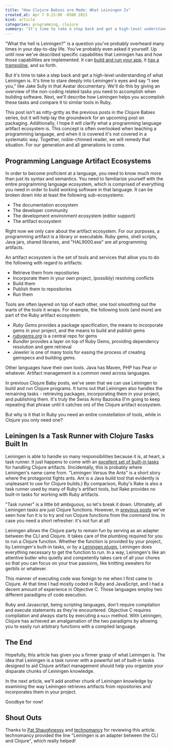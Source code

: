 ```yaml
---
title: "How Clojure Babies are Made: What Leiningen Is"
created_at: Apr 7 9:23:00 -0500 2013
kind: article
categories: programming, clojure
summary: "It's time to take a step back and get a high-level understanding of what Leiningen is. It's time to stare deeply into Leiningen's eyes and say \"I see you,\" like Jake Sully in that Avatar documentary."
---
```


"What the hell is Leiningen?" is a question you've probably overheard
many times in your day-to-day life. You've probably even asked it
yourself. Up until now we've described specific capabilities that
Leiningen has and how those capabilities are implemented. It can
[build and run your app](/programming/how-clojure-babies-are-made-lein-run),
it [has a trampoline](/programming/lein-run), and so forth.

But it's time to take a step back and get a high-level understanding
of what Leiningen is. It's time to stare deeply into Leiningen's eyes
and say "I see you," like Jake Sully in that Avatar documentary. We'll
do this by giving an overview of the non-coding related tasks you need
to accomplish when building software. Next, we'll describe how
Leiningen helps you accomplish these tasks and compare it to similar
tools in Ruby.

This post isn't as nitty-gritty as the previous posts in the Clojure
Babies series, but it will help lay the groundwork for an upcoming
post on packaging. Additionally, I hope it will clarify what a
programming language artifact ecosystem is. This concept is often
overlooked when teaching a programming language, and when it _is_
covered it's not covered in a systematic way. Together, noble-chinned
reader, we will remedy that situation. For our generation and all
generations to come.

## Programming Language Artifact Ecosystems

In order to become proficient at a language, you need to know much
more than just its syntax and semantics. You need to familiarize
yourself with the entire programming language ecosystem, which is
comprised of everything you need in order to build working software in
that language. It can be broken down into at least the following
sub-ecosystems:

* The documentation ecosystem
* The developer community
* The development environment ecosystem (editor support)
* The artifact ecosystem

Right now we only care about the artifact ecosystem. For our purposes,
a programming artifact is a library or executable. Ruby gems, shell
scripts, Java jars, shared libraries, and "HAL9000.exe" are all
programming artifacts.

An artifact ecosystem is the set of tools and services that allow
you to do the following with regard to artifacts:

* Retrieve them from repositories
* Incorporate them in your own project, (possibly) resolving conflicts
* Build them
* Publish them to repositories
* Run them

Tools are often layered on top of each other, one tool smoothing out
the warts of the tools it wraps. For example, the following tools (and
more) are part of the Ruby artifact ecosystem:

* _Ruby Gems_ provides a package specification, the means to
  incorporate gems in your project, and the means to build and publish
  gems
* _[rubygems.org](http://rubygems.org)_ is a central repo for gems
* _Bundler_ provides a layer on top of Ruby Gems, providing dependency
  resolution and gem retrieval
* _Jeweler_ is one of many tools for easing the process of creating
  gemspecs and building gems.

Other languages have their own tools. Java has Maven, PHP has Pear or
whatever. Artifact management is a common need across languages.

In previous Clojure Baby posts, we've seen that we can use Leiningen
to build and run Clojure programs. It turns out that Leiningen also
handles the remaining tasks - retrieving packages, incorporating them
in your project, and publishing them. It's truly the Swiss Army
Bazooka (I'm going to keep repeating that phrase until it catches on)
of the Clojure artifact ecosystem.

But why is it that in Ruby you need an entire constellation of tools,
while in Clojure you only need one?

## Leiningen Is a Task Runner with Clojure Tasks Built In

Leiningen is able to handle so many responsibilities because it is, at
heart, a task runner. It just happens to come with an
[excellent set of built-in tasks](https://github.com/technomancy/leiningen/tree/master/src/leiningen)
for handling Clojure artifacts. (Incidentally, this is probably where
Leiningen's name came from. "Leiningen Versus the Ants" is a short
story where the protagonist fights ants. Ant is a Java build tool that
evidently is unpleasant to use for Clojure builds.) By comparison,
Ruby's Rake is also a task runner used by many of Ruby's artifact
tools, but Rake provides no built-in tasks for working with Ruby
artifacts.

"Task runner" is a little bit ambiguous, so let's break it down.
Ultimately, all Leiningen tasks are just Clojure functions. However,
in [previous posts](/programming/how-clojure-babies-are-made-lein-run)
we've seen how fun it is to try and run Clojure functions from the
command line. In case you need a short refresher: it's not fun at all!

Leiningen allows the Clojure party to remain fun by serving as an
adapter between the CLI and Clojure. It takes care of the plumbing
required for you to run a Clojure function. Whether the function is
provided by your project, by Leiningen's built-in tasks, or by a
[Leiningen plugin](https://github.com/technomancy/leiningen/blob/master/doc/PLUGINS.md),
Leiningen does everything necessary to get the function to run. In a
way, Leiningen's like an attentive butler who quietly and competently
takes care of all your chores so that you can focus on your true
passions, like knitting sweaters for gerbils or whatever.

This manner of executing code was foreign to me when I first came to
Clojure. At that time I had mostly coded in Ruby and JavaScript, and I
had a decent amount of experience in Objective C. Those languages
employ two different paradigms of code execution.

Ruby and Javascript, being scripting languages, don't require
compilation and execute statements as they're encountered. Objective C
requires compilation and always starts by executing a `main` method.
With Leiningen, Clojure has achieved an amalgamation of the two
paradigms by allowing you to easily run arbitrary functions with a
compiled language.

## The End

Hopefully, this article has given you a firmer grasp of what Leiningen
is. The idea that Leiningen is a task runner with a powerful set of
built-in tasks designed to aid Clojure artifact management should help
you organize your disparate chunks of Leiningen knowledge.

In the next article, we'll add another chunk of Leiningen knowledge
by examining the way Leiningen retrieves artifacts from repositories
and incorporates them in your project.

Goodbye for now!

## Shout Outs

Thanks to [Pat Shaughnessy](http://patshaughnessy.net/) and
[technomancy](http://technomancy.us/) for reviewing this article.
technomancy provided the line "Leiningen is an adapter between the CLI
and Clojure", which really helped!
